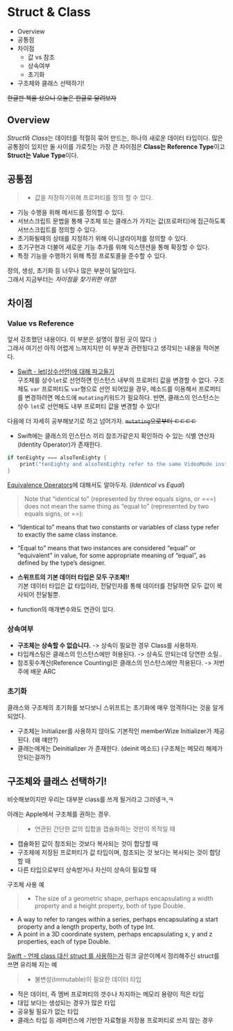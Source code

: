 # Struct & Class

- Overview
- 공통점
- 차이점
    - 값 vs 참조
    - 상속여부
    - 초기화
- 구조체와 클래스 선택하기!

~~한글판 책을 샀으니 오늘은 한글로 달려보자~~

## Overview

 *Struct*와 *Class*는 데이터를 적절히 묶어 만드는, 하나의 새로운 데이터 타입이다. 많은 공통점이 있지만 둘 사이를 가로짓는 가장 큰 차이점은 **Class는 Reference Type**이고 **Struct는 Value Type**이다.  

## 공통점

> - 값을 저장하기위해 프로퍼티를 정의 할 수 있다.
- 기능 수행을 위해 메서드를 정의할 수 있다.
- 서브스크립트 문법을 통해 구조체 또는 클래스가 가지는 값(프로퍼티)에 접근하도록 서브스크립트를 정의할 수 있다.
- 초기화될때의 상태를 지정하기 위해 이니셜라이저를 정의할 수 있다.
- 초기구현과 더불어 새로운 기능 추가를 위해 익스텐션을 통해 확장할 수 있다.
- 특정 기능을 수행하기 위해 특정 프로토콜을 준수할 수 있다.

정의, 생성, 초기화 등 너무나 많은 부분이 닮아있다.   
그래서 지금부터는 *차이점을 찾기위한 여정!*

## 차이점

### Value vs Reference
앞서 강조했던 내용이다. 이 부분은 설명이 잘된 곳이 많다 :)   
그래서 여기선 아직 어렵게 느껴지지만 이 부분과 관련됬다고 생각되는 내용을 적어본다.

- [Swift - let(상수선언)에 대해 파고들기](http://seorenn.blogspot.kr/2014/07/swift-let.html)   
구조체를 상수`let`로 선언하면 인스턴스 내부의 프로퍼티 값을 변경할 수 없다. 구조체도 `var` 프로퍼티도 `var`형으로 선언 되어있을 경우, 메소드를 이용해서 프로퍼티를 변경하려면 메소드에 `mutating`키워드가 필요하다. 반면, 클래스의 인스턴스는 상수 `let`로 선언해도 내부 프로퍼티 값을 변경할 수 있다!

다음에 더 자세히 공부해보기로 하고 넘어가자. ~~`mutating`으로부터  ㅌㅌㅌㅌ~~

- Swift에는 클래스의 인스턴스 끼리 참조가같은지 확인하라 수 있는 식별 연산자(Identity Operator)가 존재한다.
```swift
if tenEighty === alsoTenEighty {
    print("tenEighty and alsoTenEighty refer to the same VideoMode instance.")
}
```
[Equivalence Operators](https://developer.apple.com/library/content/documentation/Swift/Conceptual/Swift_Programming_Language/AdvancedOperators.html#//apple_ref/doc/uid/TP40014097-CH27-ID45)에 대해서도 알아두자. (*Identical* vs *Equal*)

> Note that “identical to” (represented by three equals signs, or ===) does not mean the same thing as “equal to” (represented by two equals signs, or ==):
- “Identical to” means that two constants or variables of class type refer to exactly the same class instance.
- “Equal to” means that two instances are considered “equal” or “equivalent” in value, for some appropriate meaning of “equal”, as defined by the type’s designer.

- **스위프트의 기본 데이터 타입은 모두 구조체!!**  
기본 데이터 타입은 값 타입이라, 전달인자를 통해 데이터를 전달하면 모두 값이 복사되어 전달될뿐.

- function의 매개변수와도 연관이 있다.

### 상속여부

 - **구조체는 상속할 수 없습니다.** -> 상속이 필요한 경우 Class를 사용하자.
 - 타입캐스팅은 클래스의 인스턴스에만 허용된다. -> 상속도 안되는데 당연한 소릴..
 - 참조횟수계산(Reference Counting)은 클래스의 인스턴스에만 적용된다. -> 저번주에 배운 ARC

### 초기화

 클래스와 구조체의 초기화를 보다보니 스위프트는 초기화에 매우 엄격하다는 것을 알게되었다.

 - 구조체는 Initializer를 사용하지 않아도 기본적인 memberWize Initializer가 제공된다. (왜 얘만?)
 - 클래는에게는 Deinitializer 가 존재한다. (deinit 메소드)
(구조체는 메모리 해제가 안되는걸까?) 


## 구조체와 클래스 선택하기!

비슷해보이지만 우리는 대부분 class를 쓰게 될거라고 그러넹ㅋ,ㅋ

아래는 Apple에서 구조체를 권하는 경우.
> - 연관된 간단한 값의 집합을 캡슐화하는 것만이 목적일 때
- 캡슐화된 값이 참조되는 것보다 복사되는 것이 합당할 때
- 구조체에 저장된 프로퍼티가 값 타입이며, 참조되는 것 보다는 복사되는 것이 합당할 때
- 다른 타입으로부터 상속받거나 자신이 상속이 필요할 때

구조체 사용 예
> - The size of a geometric shape, perhaps encapsulating a width property and a height property, both of type Double.
- A way to refer to ranges within a series, perhaps encapsulating a start property and a length property, both of type Int.
- A point in a 3D coordinate system, perhaps encapsulating x, y and z properties, each of type Double.

 [Swift - 언제 class 대신 struct 를 사용하는가](http://seorenn.blogspot.kr/2016/04/swift-class-struct.html)
 링크 글쓴이께서 정리해주신 struct를 쓰면 유리해 지는 예

> - 불변성(Immutable)이 필요한 데이터 타입
- 적은 데이터, 즉 멤버 프로퍼티의 갯수나 차지하는 메모리 용량이 적은 타입
- 대입 보다는 생성되는 경우가 많은 타입
- 공유될 필요가 없는 타입
- 클래스 타입 등 레퍼런스에 기반한 자료형을 저장용 프로퍼티로 쓰지 않는 경우




























